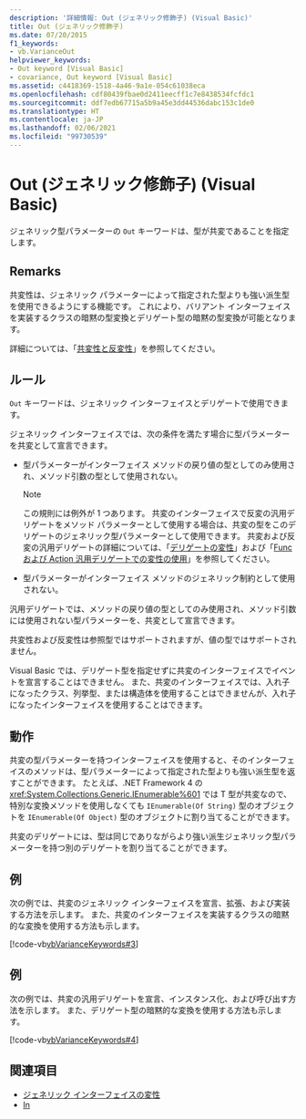 ```yaml
---
description: '詳細情報: Out (ジェネリック修飾子) (Visual Basic)'
title: Out (ジェネリック修飾子)
ms.date: 07/20/2015
f1_keywords:
- vb.VarianceOut
helpviewer_keywords:
- Out keyword [Visual Basic]
- covariance, Out keyword [Visual Basic]
ms.assetid: c4418369-1518-4a46-9a1e-054c61038eca
ms.openlocfilehash: cdf80439fbae0d2411eecff1c7e8438534fcfdc1
ms.sourcegitcommit: ddf7edb67715a5b9a45e3dd44536dabc153c1de0
ms.translationtype: HT
ms.contentlocale: ja-JP
ms.lasthandoff: 02/06/2021
ms.locfileid: "99730539"
---
```

# <a name="out-generic-modifier-visual-basic"></a>Out (ジェネリック修飾子) (Visual Basic)

ジェネリック型パラメーターの `Out` キーワードは、型が共変であることを指定します。

## <a name="remarks"></a>Remarks

共変性は、ジェネリック パラメーターによって指定された型よりも強い派生型を使用できるようにする機能です。 これにより、バリアント インターフェイスを実装するクラスの暗黙の型変換とデリゲート型の暗黙の型変換が可能となります。

詳細については、「[共変性と反変性](../../programming-guide/concepts/covariance-contravariance/index.md)」を参照してください。

## <a name="rules"></a>ルール

`Out` キーワードは、ジェネリック インターフェイスとデリゲートで使用できます。

ジェネリック インターフェイスでは、次の条件を満たす場合に型パラメーターを共変として宣言できます。

- 型パラメーターがインターフェイス メソッドの戻り値の型としてのみ使用され、メソッド引数の型として使用されない。

    > [!NOTE]
    > この規則には例外が 1 つあります。 共変のインターフェイスで反変の汎用デリゲートをメソッド パラメーターとして使用する場合は、共変の型をこのデリゲートのジェネリック型パラメーターとして使用できます。 共変および反変の汎用デリゲートの詳細については、「[デリゲートの変性](../../programming-guide/concepts/covariance-contravariance/variance-in-delegates.md)」および「[Func および Action 汎用デリゲートでの変性の使用](../../programming-guide/concepts/covariance-contravariance/using-variance-for-func-and-action-generic-delegates.md)」を参照してください。

- 型パラメーターがインターフェイス メソッドのジェネリック制約として使用されない。

汎用デリゲートでは、メソッドの戻り値の型としてのみ使用され、メソッド引数には使用されない型パラメーターを、共変として宣言できます。

共変性および反変性は参照型ではサポートされますが、値の型ではサポートされません。

Visual Basic では、デリゲート型を指定せずに共変のインターフェイスでイベントを宣言することはできません。 また、共変のインターフェイスでは、入れ子になったクラス、列挙型、または構造体を使用することはできませんが、入れ子になったインターフェイスを使用することはできます。

## <a name="behavior"></a>動作

共変の型パラメーターを持つインターフェイスを使用すると、そのインターフェイスのメソッドは、型パラメーターによって指定された型よりも強い派生型を返すことができます。 たとえば、.NET Framework 4 の <xref:System.Collections.Generic.IEnumerable%601> では T 型が共変なので、特別な変換メソッドを使用しなくても `IEnumerable(Of String)` 型のオブジェクトを `IEnumerable(Of Object)` 型のオブジェクトに割り当てることができます。

共変のデリゲートには、型は同じでありながらより強い派生ジェネリック型パラメーターを持つ別のデリゲートを割り当てることができます。

## <a name="example"></a>例

次の例では、共変のジェネリック インターフェイスを宣言、拡張、および実装する方法を示します。 また、共変のインターフェイスを実装するクラスの暗黙的な変換を使用する方法も示します。

[!code-vb[vbVarianceKeywords#3](~/samples/snippets/visualbasic/VS_Snippets_VBCSharp/vbvariancekeywords/vb/module1.vb#3)]

## <a name="example"></a>例

次の例では、共変の汎用デリゲートを宣言、インスタンス化、および呼び出す方法を示します。 また、デリゲート型の暗黙的な変換を使用する方法も示します。

[!code-vb[vbVarianceKeywords#4](~/samples/snippets/visualbasic/VS_Snippets_VBCSharp/vbvariancekeywords/vb/module1.vb#4)]

## <a name="see-also"></a>関連項目

- [ジェネリック インターフェイスの変性](../../programming-guide/concepts/covariance-contravariance/variance-in-generic-interfaces.md)
- [In](in-generic-modifier.md)
